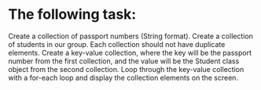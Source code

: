 # The following task:
Create a collection of passport numbers (String format). Create a collection of students in our group. Each collection should not have duplicate elements. Create a key-value collection, where the key will be the passport number from the first collection, and the value will be the Student class object from the second collection. Loop through the key-value collection with a for-each loop and display the collection elements on the screen.

